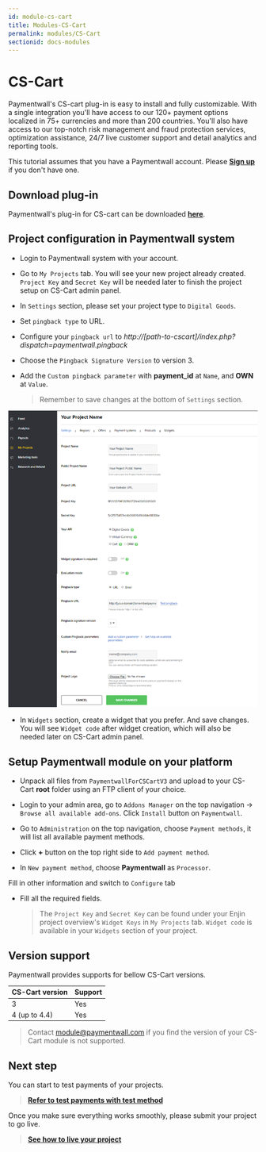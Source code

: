 ```yaml
---
id: module-cs-cart
title: Modules-CS-Cart
permalink: modules/CS-Cart
sectionid: docs-modules
---
```


# CS-Cart

Paymentwall's CS-cart plug-in is easy to install and fully customizable. With a single integration you'll have access to our 120+ payment options localized in 75+ currencies and more than 200 countries. You'll also have access to our top-notch risk management and fraud protection services, optimization assistance, 24/7 live customer support and detail analytics and reporting tools.

This tutorial assumes that you have a Paymentwall account. Please **[Sign up](https://api.paymentwall.com/pwaccount/signup?source=cscart&mode=merchant)** if you don't have one.

## Download plug-in

Paymentwall's plug-in for CS-cart can be downloaded **[here](https://github.com/paymentwall)**.

## Project configuration in Paymentwall system

* Login to Paymentwall system with your account.

* Go to ```My Projects``` tab. You will see your new project already created. ```Project Key``` and ```Secret Key``` will be needed later to finish the project setup on CS-Cart admin panel.

* In ```Settings``` section, please set your project type to  ```Digital Goods```.

* Set ```pingback type``` to URL.

* Configure your ```pingback url``` to *http://[path-to-cscart]/index.php?dispatch=paymentwall.pingback*

* Choose the ```Pingback Signature Version``` to version 3.

* Add the ```Custom pingback parameter``` with **payment_id** at ```Name```, and **OWN** at ```Value```.

  > Remember to save changes at the bottom of ```Settings``` section.

<img src="/textures/pic/modules/amember.png">

* In ```Widgets``` section, create a widget that you prefer. And save changes. You will see ```Widget code``` after widget creation, which will also be needed later on CS-Cart admin panel.

## Setup Paymentwall module on your platform

* Unpack all files from ```PaymentwallForCSCartV3``` and upload to your CS-Cart **root** folder using an FTP client of your choice.

* Login to your admin area, go to ```Addons Manager``` on the top navigation -> ```Browse all available add-ons```.  Click ```Install``` button on ```Paymentwall```.

* Go to ```Administration``` on the top navigation, choose ```Payment methods```, it will list all available payment methods.

* Click **+** button on the top right side to ```Add payment method```.

* In ```New payment method```, choose **Paymentwall** as ```Processor```. 

Fill in other information and switch to ```Configure``` tab

* Fill all the required fields.

  >The ```Project Key``` and ```Secret Key``` can be found under your Enjin project overview's ```Widget Keys``` in ```My Projects``` tab. ```Widget code``` is available in your ```Widgets``` section of your project.

## Version support

Paymentwall provides supports for bellow CS-Cart versions.

|CS-Cart version|Support|
|:-------|:--------|
|3|Yes|
|4 (up to 4.4)|Yes|


> Contact [module@paymentwall.com](mailto:module@paymentwall.com) if you find the version of your CS-Cart module is not supported.


## Next step

You can start to test payments of your projects.

> **[Refer to test payments with test method](/sandbox/test-payment)**

Once you make sure everything works smoothly, please submit your project to go live.

> **[See how to live your project](/go_live-home)**